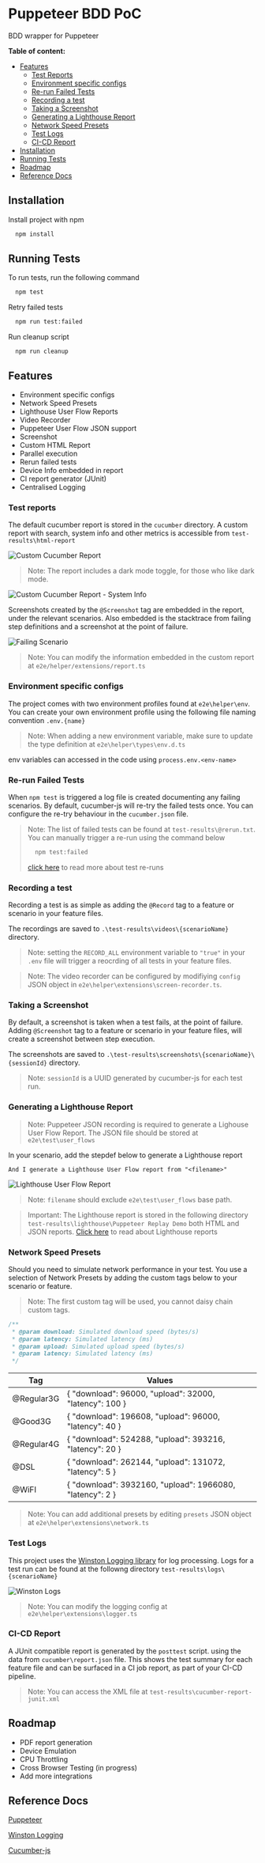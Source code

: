 # Puppeteer BDD PoC

BDD wrapper for Puppeteer

**Table of content:**
- [Features](#item-one)
  - [Test Reports](#item-two)
  - [Environment specific configs](#env)
  - [Re-run Failed Tests](#item-three)
  - [Recording a test](#item-four)
  - [Taking a Screenshot](#item-five)
  - [Generating a Lighthouse Report](#item-six)
  - [Network Speed Presets](#item-seven)
  - [Test Logs](#item-eight)
  - [CI-CD Report](#item-nine)
- [Installation](#item-ten)
- [Running Tests](#item-eleven)
- [Roadmap](#item-twelve)
- [Reference Docs](#item-thirteen)

## Installation <a id="item-ten"></a>

Install project with npm

```bash
  npm install
```
    
## Running Tests <a id="item-eleven"></a>

To run tests, run the following command

```bash
  npm test
```
Retry failed tests
```bash
  npm run test:failed
```

Run cleanup script
```
  npm run cleanup
```

## Features  <a id="item-one"></a>
- Environment specific configs
- Network Speed Presets
- Lighthouse User Flow Reports
- Video Recorder
- Puppeteer User Flow JSON support
- Screenshot
- Custom HTML Report
- Parallel execution
- Rerun failed tests
- Device Info embedded in report
- CI report generator (JUnit)
- Centralised Logging

### Test reports  <a id="item-two"></a>
The default cucumber report is stored in the `cucumber` directory. A custom report with search, system info and other metrics is accessible from `test-results\html-report`

![Custom Cucumber Report](docs\images\custom-cucumber-report.png "Cucumber report")

> Note: The report includes a dark mode toggle, for those who like dark mode.

![Custom Cucumber Report - System Info](docs\images\custom-cucumber-report-3.png "Custom Cucumber Report - System Info")

Screenshots created by the `@Screenshot` tag are embedded in the report, under the relevant scenarios. Also embedded is the stacktrace from failing step definitions and a screenshot at the point of failure.

![Failing Scenario](docs\images\custom-cucumber-report-2.png "Failing Scenario")

> Note: You can modify the information embedded in the custom report at `e2e/helper/extensions/report.ts`

### Environment specific configs <a id="env"></a>
The project comes with two environment profiles found at `e2e\helper\env`. You can create your own environment profile using the following file naming convention `.env.{name}`

> Note: When adding a new environment variable, make sure to update the type definition at `e2e\helper\types\env.d.ts`

env variables can accessed in the code using `process.env.<env-name>`

### Re-run Failed Tests <a id="item-three"></a>
When `npm test` is triggered a log file is created documenting any failing scenarios. By default, cucumber-js will re-try the failed tests once. You can configure the re-try behaviour in the `cucumber.json` file.

> Note: The list of failed tests can be found at `test-results\@rerun.txt`. You can manually trigger a re-run using the command below
>
> ```bash
>   npm test:failed
> ```
> [click here](https://github.com/cucumber/cucumber-js/blob/main/docs/rerun.md) to read more about test re-runs


### Recording a test <a id="item-four"></a>
Recording a test is as simple as adding the `@Record` tag to a feature or scenario in your feature files.

The recordings are saved to `.\test-results\videos\{scenarioName}` directory.

> Note: setting the `RECORD_ALL` environment variable to `"true"` in your `.env` file will trigger a reocrding of all tests in your feature files.

> Note: The video recorder can be configured by modifiying `config` JSON object in `e2e\helper\extensions\screen-recorder.ts`.

### Taking a Screenshot <a id="item-five"></a>

By default, a screenshot is taken when a test fails, at the point of failure. Adding `@Screenshot` tag to a feature or scenario in your feature files, will create a screenshot between step execution.

The screenshots are saved to `.\test-results\screenshots\{scenarioName}\{sessionId}` directory.

> Note: `sessionId` is a UUID generated by cucumber-js for each test run.

### Generating a Lighthouse Report  <a id="item-six"></a>
> Note: Puppeteer JSON recording is required to generate a Lighouse User Flow Report. The JSON file should be stored at `e2e\test\user_flows`

In your scenario, add the stepdef below to generate a Lighthouse report

```feature
And I generate a Lighthouse User Flow report from "<filename>"
```

![Lighthouse User Flow Report](docs\images\lighthouse-report-2.png "Lighthouse User Flow Report")

> Note: `filename` should exclude `e2e\test\user_flows` base path.

> Important: The Lighthouse report is stored in the following directory `test-results\lighthouse\Puppeteer Replay Demo` both HTML and JSON reports. [Click here](https://github.com/GoogleChrome/lighthouse/blob/main/docs/user-flows.md) to read about Lighthouse reports

### Network Speed Presets <a id="item-seven"></a>
Should you need to simulate network performance in your test. You use a selection of Network Presets by adding the custom tags below to your scenario or feature.

> Note: The first custom tag will be used, you cannot daisy chain custom tags.

```ts
/**
 * @param download: Simulated download speed (bytes/s)
 * @param latency: Simulated latency (ms)
 * @param upload: Simulated upload speed (bytes/s)
 * @param latency: Simulated latency (ms)
 */
```

| Tag        	| Values                                                   	|
|------------	|----------------------------------------------------------	|
| @Regular3G 	| { "download": 96000, "upload": 32000, "latency": 100 }   	|
| @Good3G    	| { "download": 196608, "upload": 96000, "latency": 40 }   	|
| @Regular4G 	| { "download": 524288, "upload": 393216, "latency": 20 }  	|
| @DSL       	| { "download": 262144, "upload": 131072, "latency": 5 }   	|
| @WiFI      	| { "download": 3932160, "upload": 1966080, "latency": 2 } 	|

> Note: You can add additional presets by editing `presets` JSON object at `e2e\helper\extensions\network.ts`

### Test Logs <a id="item-eight"></a>
This project uses the [Winston Logging library](https://github.com/winstonjs/winston/blob/master/docs/transports.md#file-transport) for log processing. Logs for a test run can be found at the followng directory `test-results\logs\{scenarioName}`

![Winston Logs](docs\images\log-file.png "Winston Logs")

> Note: You can modify the logging config at `e2e\helper\extensions\logger.ts`

### CI-CD Report  <a id="item-nine"></a>
A JUnit compatible report is generated by the `posttest` script. using the data from `cucumber\report.json` file. This shows the test summary for each feature file and can be surfaced in a CI job report, as part of your CI-CD pipeline.

> Note: You can access the XML file at `test-results\cucumber-report-junit.xml`


## Roadmap  <a id="item-twelve"></a>

- PDF report generation
- Device Emulation
- CPU Throttling
- Cross Browser Testing (in progress)
- Add more integrations


## Reference Docs   <a id="item-thirteen"></a>

[Puppeteer](https://pptr.dev/)

[Winston Logging](https://github.com/winstonjs/winston/blob/master/docs/transports.md#file-transport)

[Cucumber-js](https://github.com/cucumber/cucumber-js/tree/main/docs)